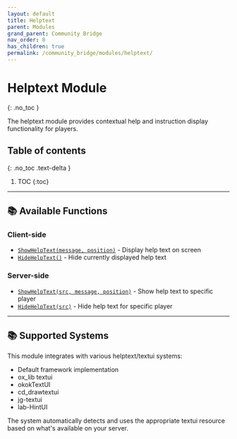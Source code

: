 ```yaml
---
layout: default
title: Helptext
parent: Modules
grand_parent: Community Bridge
nav_order: 8
has_children: true
permalink: /community_bridge/modules/helptext/
---
```


# Helptext Module
{: .no_toc }

The helptext module provides contextual help and instruction display functionality for players.

## Table of contents
{: .no_toc .text-delta }

1. TOC
{:toc}

---

## 📚 Available Functions

### Client-side
- [`ShowHelpText(message, position)`](client.md#showhelptext) - Display help text on screen
- [`HideHelpText()`](client.md#hidehelptext) - Hide currently displayed help text

### Server-side
- [`ShowHelpText(src, message, position)`](server.md#showhelptext) - Show help text to specific player
- [`HideHelpText(src)`](server.md#hidehelptext) - Hide help text for specific player

---

## 📚 Supported Systems

This module integrates with various helptext/textui systems:
- Default framework implementation
- ox_lib textui
- okokTextUI
- cd_drawtextui
- jg-textui
- lab-HintUI

The system automatically detects and uses the appropriate textui resource based on what's available on your server.
